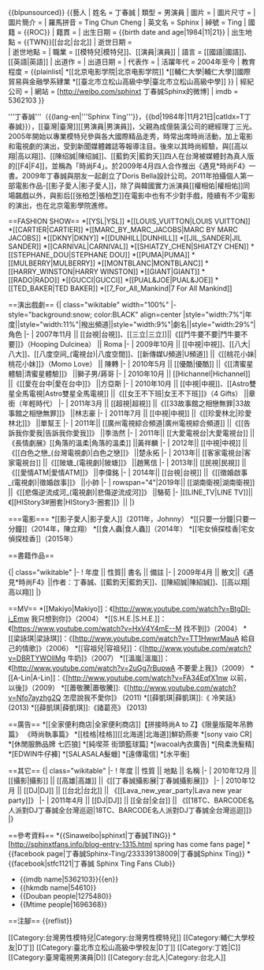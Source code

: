 {{blpunsourced}}
{{藝人
| 姓名 = 丁春誠
| 類型 = 男演員
| 圖片 = 
| 圖片尺寸 = 
| 圖片簡介 = 
| 羅馬拼音 = Ting Chun Cheng
| 英文名 = Sphinx
| 綽號 = Ting
| 國籍 = {{ROC}}
| 籍貫 = 
| 出生日期 = {{birth date and age|1984|11|21}}
| 出生地點 = {{TWN}}[[台北|台北]]
| 逝世日期 =  
| 逝世地點 = 
| 職業 = [[模特兒|模特兒]]、[[演員|演員]]
| 語言 =  [[國語|國語]]、[[英語|英語]]
| 出道作 =
| 出道日期 =
| 代表作 = 
| 活躍年代 = 2004年至今
| 教育程度 = {{plainlist|
*[[北京电影学院|北京电影学院]]
*[[輔仁大學|輔仁大學]]國際貿易與金融學系肄業 
*[[臺北市立松山高級中學|臺北市立松山高級中學]]
}}
| 經紀公司 = 
| 網站 = [http://weibo.com/sphinxt 丁春誠Sphinx的微博]
| imdb = 5362103
}}

'''丁春誠'''（{{lang-en|'''Sphinx Ting'''}}，{{bd|1984年|11月21日|catIdx=T丁春誠}}），[[臺灣|臺灣]][[男演員|男演員]]，父親為成億裝潢公司的總經理丁三光。2005年開始以專業模特兒參與各大國際精品走秀，時常出席時尚活動，加上電影和電視劇的演出，受到新聞媒體雜誌等報導注目。後來以其時尚經驗，與[[高以翔|高以翔]]、[[陳绍誠|陳绍誠]]、[[藍鈞天|藍鈞天]]四人在台灣被媒體封為真人版的[[F4|F4]]，並稱為「時尚F4」。於2009年4月四人合作推出《遇見*時尚F4》一書。2009年丁春誠與朋友一起創立了Doris Bella設計公司。2011年拍攝個人第一部電影作品-[[影子愛人|影子愛人]]，除了與韓國實力派演員[[權相佑|權相佑]]同場飆戲以外，與影后[[张柏芝|張柏芝]]在電影中也有不少對手戲，陸續有不少電影的演出，也在北京電影學院進修。

==FASHION SHOW==
*[[YSL|YSL]]
*[[LOUIS_VUITTON|LOUIS VUITTON]]
*[[CARTIER|CARTIER]]
*[[MARC_BY_MARC_JACOBS|MARC BY MARC JACOBS]]
*[[DKNY|DKNY]]
*[[DUNHILL|DUNHILL]]
*[[JIL_SANDER|JIL SANDER]]
*[[CARNIVAL|CARNIVAL]]
*[[SHIATZY_CHEN|SHIATZY CHEN]]
*[[STEPHANE_DOU|STEPHANE DOU]]
*[[PUMA|PUMA]]
*[[MULBERRY|MULBERRY]]
*[[MONTBLANC|MONTBLANC]]
*[[HARRY_WINSTON|HARRY WINSTON]]
*[[GIANT|GIANT]]
*[[RADO|RADO]]
*[[GUCCI|GUCCI]]
*[[PUAL&JOE|PUAL&JOE]]
*[[TED_BAKER|TED BAKER]]
*[[7_For_All_Mankind|7 For All Mankind]]

==演出戲劇==
{| class="wikitable" width="100%"
|- style="background:snow; color:BLACK" align=center
|style="width:7%"|年度||style="width:11%"|撥出頻道||style="width:9%"|劇名||style="width:29%"|角色
|-
| 2007年11月 || [[台視|台視]]、[[三立|三立]]||《[[鬥牛要不要|鬥牛要不要]]》（Hooping Dulcinea） || Roma
|-
| 2009年10月 || [[中視|中視]]、[[八大|八大]]、[[八度空间_(電視台)|八度空間]]、[[新傳媒U頻道|U頻道]] ||《[[桃花小妹|桃花小妹]]》（Momo Love） || 陳轉
|-
| 2010年5月 || [[優酷|優酷]] ||《[[清蜜星體驗|清蜜星體驗]]》 ||獅子男/蔣哥
|-
| 2010年10月 || [[Hichannel|Hichannel]] ||《[[愛在台中|愛在台中]]》 ||方亞斯
|-
| 2010年10月 || [[中視|中視]]、[[Astro雙星全馬電視|Astro雙星全馬電視]] ||《[[女王不下班|女王不下班]]》（4 Gifts） ||章銜（年輕時代）
|-
| 2011年3月 || [[超視|超視]] ||《[[33故事館之相戀無罪|33故事館之相戀無罪]]》 ||林志豪
|-
| 2011年7月 || [[中視|中視]] ||《[[珍愛林北|珍愛林北]]》 ||單幫王
|-
| 2011年|| [[廣州電視綜合頻道|廣州電視綜合頻道]] ||《[[告訴我你愛我|告訴我你愛我]]》 ||季浩然
|-
| 2011年|| [[大愛電視台|大愛電視台]] ||《長情劇展》[[角落的溫柔|角落的溫柔]] ||黃祥麟
|-
| 2012年|| [[中視|中視]] ||《[[白色之戀_(台灣電視劇)|白色之戀]]》 ||楚永拓
|-
| 2013年|| [[客家電視台|客家電視台]] ||《[[陂塘_(電視劇)|陂塘]]》 ||趙篤信
|-
| 2013年|| [[民視|民視]] ||《[[愛情ATM|愛情ATM]]》 ||李偉銘
|-
| 2014年|| [[台視|台視]] ||《[[徵婚啟事_(電視劇)|徵婚啟事]]》 ||小帥
|-
| rowspan="4"|2019年|| [[湖南衛視|湖南衛視]] ||《[[悲傷逆流成河_(電視劇)|悲傷逆流成河]]》 ||駱荀
|-
|[[LINE_TV|LINE TV]]||《[[HIStory3#圈套|HIStory3-圈套]]》||
|}

===電影===
*[[影子愛人|影子愛人]]（2011年，Johnny）
*[[只要一分鐘|只要一分鐘]]（2014年，陳立翔）
*[[食人蟲|食人蟲]]（2014年）
*[[宅女偵探桂香|宅女偵探桂香]]（2015年）

==書籍作品==

{| class="wikitable"
|-
! 年度 || 性質|| 書名 || 備註
|-
| 2009年4月 || 散文||《遇見*時尚F4》||作者：丁春誠、[[藍鈞天|藍鈞天]]、[[陳紹誠|陳紹誠]]、[[高以翔|高以翔]]
|}

==MV==
*[[Makiyo|Makiyo]]：《[http://www.youtube.com/watch?v=BtgDl-j_Emw 我只想到你]》（2004）
*[[S.H.E.|S.H.E.]]：《[https://www.youtube.com/watch?v=HxV4Y4mE--M 找不到]》（2004）
*[[梁詠琪|梁詠琪]]：《[http://www.youtube.com/watch?v=TT1HwwrMauA 給自己的情歌]》（2006）
*[[容祖兒|容祖兒]]：《[http://www.youtube.com/watch?v=DBRTYWOllMg 牛奶]》（2007）
*[[溫嵐|溫嵐]]：《[http://www.youtube.com/watch?v=2uGg7rBupwA 不要愛上我]》（2009）
*[[A-Lin|A-Lin]]：《[http://www.youtube.com/watch?v=FA34EqfX1nw 以前，以後]》（2009）
*[[蕭敬騰|蕭敬騰]]:《[http://www.youtube.com/watch?v=Nfo7ayzhg2Q 怎麼說我不愛你]》  (2011)
*[[薛凱琪|薛凱琪]]:《 冷笑話》  (2013)
*[[薛凱琪|薛凱琪]]:《諸葛亮》    (2013)

==廣告==
*[[全家便利商店|全家便利商店]]【拼接時尚A to Z】《限量版龍年吊飾篇》 《時尚執事篇》
*[[桂格|桂格]][[北海道|北海道]]鮮奶燕麥
*[sony vaio CR]
*[休閒服飾品牌 七匹狼]
*[純喫茶 街頭籃球篇]
*[wacoal內衣廣告]
*[飛柔洗髮精]
*[EDWIN牛仔褲]
*[SALASALA髮蠟]
*[遠傳電信]
*[水平衡]

==其它==
{| class="wikitable"
|-
! 年度 || 性質 || 地點 || 名稱
|-
| 2010年12月 || [[攝影|攝影]] || [[高雄|高雄]] ||《[[丁春誠攝影展|丁春誠攝影展]]》
|-
| 2010年12月 || [[DJ|DJ]] || [[台北|台北]] || 《[[Lava_new_year_party|Lava new year party]]》
|-
| 2011年4月 || [[DJ|DJ]] || [[全台|全台]] || 《[[18TC、BARCODE名人派對DJ丁春誠全台灣巡迴|18TC、BARCODE名人派對DJ丁春誠全台灣巡迴]]》
|}

==參考資料==
*{{Sinaweibo|sphinxt|丁春誠TING}}
*[http://sphinxtfans.info/blog-entry-1315.html spring has come fans page] 
*{{facebook page|丁春誠Sphinx-Ting/233339138009|丁春誠Sphinx Ting}}
*{{facebook|stfc1121|丁春誠 Sphinx Ting Fans Club}}
* {{imdb name|5362103}}{{en}}
* {{hkmdb name|54610}}
* {{Douban people|1275480}}
* {{Mtime people|1696368}}

==注腳==
{{reflist}}

[[Category:台灣男性模特兒|Category:台灣男性模特兒]]
[[Category:輔仁大學校友|D丁]]
[[Category:臺北市立松山高級中學校友|D丁]]
[[Category:丁姓|C]]
[[Category:臺灣電視男演員|D]]
[[Category:台北人|Category:台北人]]